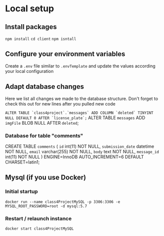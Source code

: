 # Local setup

## Install packages

`npm install`
`cd client`
`npm isntall`

## Configure your environment variables

Create a `.env` file similar to `.envTemplate` and update the values according your local configuration

## Adapt database changes

Here we list all changes we made to the database structure.
Don't forget to check this out for new lines after you pulled new code

`` ALTER TABLE `class4project`.`messages` ADD COLUMN `deleted` TINYINT NULL DEFAULT 0 AFTER `license_plate`; ``
ALTER TABLE `messages` ADD `imgFile` BLOB NULL AFTER `deleted`;

### Database for table "comments"
CREATE TABLE `comments` (
  `id` int(11) NOT NULL,
  `submission_date` datetime NOT NULL,
  `email` varchar(255) NOT NULL,
  `body` text NOT NULL,
  `message_id` int(11) NOT NULL
) ENGINE=InnoDB AUTO_INCREMENT=6 DEFAULT CHARSET=latin1;
## Mysql (if you use Docker)

### Initial startup

`docker run --name class4ProjectMySQL -p 3306:3306 -e MYSQL_ROOT_PASSWORD=root -d mysql:5.7`

### Restart / relaunch instance

`docker start class4ProjectMySQL`
